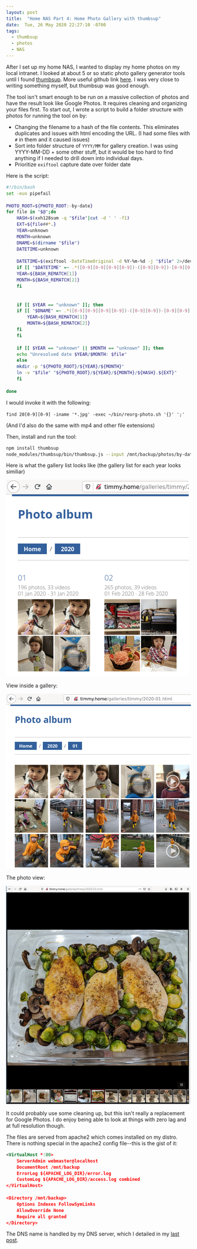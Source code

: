 ```yaml
---
layout: post
title:  "Home NAS Part 4: Home Photo Gallery with thumbsup"
date:  Tue, 26 May 2020 22:27:10 -0700
tags:
  - thumbsup
  - photos
  - NAS
---
```


After I set up my home NAS, I wanted to display my home photos on my
local intranet. I looked at about 5 or so static photo gallery
generator tools until I found
[thumbsup](https://thumbsup.github.io/). More useful github link
[here](https://github.com/thumbsup/thumbsup). I was very close to
writing something myself, but thumbsup was good enough.

The tool isn't smart enough to be run on a massive collection of
photos and have the result look like Google Photos. It requires
cleaning and organizing your files first. To start out, I wrote a
script to build a folder structure with photos for running the tool on
by:

  - Changing the filename to a hash of the file contents. This
    eliminates duplicates and issues with html encoding the URL. (I
    had some files with `#` in them and it caused issues)
  - Sort into folder structure of `YYYY/MM` for gallery creation. I
    was using YYYY-MM-DD + some other stuff, but it would be too hard
    to find anything if I needed to drill down into individual days.
  - Prioritize `exiftool` capture date over folder date
  
Here is the script:

```sh
#!/bin/bash
set -euo pipefail

PHOTO_ROOT=${PHOTO_ROOT:-by-date}
for file in "$@";do
    HASH=$(xxh128sum -q "$file"|cut -d ' ' -f1)
    EXT=${file##*.}
    YEAR=unknown
    MONTH=unknown
    DNAME=$(dirname "$file")
    DATETIME=unknown

    DATETIME=$(exiftool -DateTimeOriginal -d %Y-%m-%d -j "$file" 2>/dev/null| jq -r '.[0].DateTimeOriginal')
    if [[ "$DATETIME" =~ .*([0-9][0-9][0-9][0-9])-([0-9][0-9])-[0-9][0-9].* ]]; then
	YEAR=${BASH_REMATCH[1]}
	MONTH=${BASH_REMATCH[2]}
    fi


    if [[ $YEAR == "unknown" ]]; then
	if [[ "$DNAME" =~ .*([0-9][0-9][0-9][0-9])-([0-9][0-9])-[0-9][0-9].* ]]; then
	    YEAR=${BASH_REMATCH[1]}
	    MONTH=${BASH_REMATCH[2]}
	fi
    fi

    if [[ $YEAR == "unknown" || $MONTH == "unknown" ]]; then
	echo "Unresolved date $YEAR/$MONTH: $file"
    else
	mkdir -p "${PHOTO_ROOT}/${YEAR}/${MONTH}"
	ln -v "$file" "${PHOTO_ROOT}/${YEAR}/${MONTH}/${HASH}.${EXT}"
    fi
    
done
```

I would invoke it with the following:

`find 20[0-9][0-9] -iname '*.jpg' -exec ~/bin/reorg-photo.sh '{}' ';'`

(And I'd also do the same with mp4 and other file extensions)

Then, install and run the tool:

```sh
npm install thumbsup
node_modules/thumbsup/bin/thumbsup.js --input /mnt/backup/photos/by-date --output /mnt/backup/galleries/timmy --photo-download link --video-download link --photo-preview link --video-preview link
```

Here is what the gallery list looks like (the gallery list for each
year looks similiar)

![Gallery List View](/assets/screenshot_2020-05-26-220452.png)


View inside a gallery:

![Gallery View](/assets/screenshot_2020-05-26-220708.png)


The photo view:

![Photo View](/assets/screenshot_2020-05-26-223017.png)

It could probably use some cleaning up, but this isn't really a
replacement for Google Photos. I do enjoy being able to look at things
with zero lag and at full resolution though.


The files are served from apache2 which comes installed on my
distro. There is nothing special in the apache2 config file--this is the
gist of it:

```xml
<VirtualHost *:80>
	ServerAdmin webmaster@localhost
	DocumentRoot /mnt/backup
	ErrorLog ${APACHE_LOG_DIR}/error.log
	CustomLog ${APACHE_LOG_DIR}/access.log combined
</VirtualHost>

<Directory /mnt/backup>
	Options Indexes FollowSymLinks
	AllowOverride None
	Require all granted
</Directory>
```

The DNS name is handled by my DNS server, which I detailed in my [last post](/2020/05/16/coredns.html).
